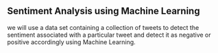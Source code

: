 ## Sentiment Analysis using Machine Learning

we will use a data set containing a collection of tweets to detect the sentiment associated with a particular tweet and detect it as negative or positive accordingly using Machine Learning.
